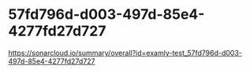# 57fd796d-d003-497d-85e4-4277fd27d727
https://sonarcloud.io/summary/overall?id=examly-test_57fd796d-d003-497d-85e4-4277fd27d727
